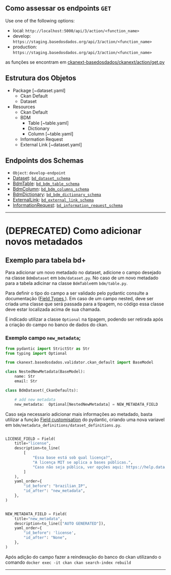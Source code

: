 

## Como assessar os endpoints `GET`
 Use one of the following options:
 - local: `http://localhost:5000/api/3/action/<function_name>`
- develop: `https://staging.basedosdados.org/api/3/action/<function_name>`
- production: `https://staging.basedosdados.org/api/3/action/<function_name>`

as funções se encontram em [ckanext-basedosdados/ckanext/action/get.py](../actions/get.py)

## Estrutura dos Objetos

- Package [~dataset.yaml]
   - Ckan Default
   - Dataset
- Resources
   - Ckan Default 
   - BDM
      - Table [~table.yaml]
      - Dictionary 
      - Column [~table.yaml]
   - Information Request
   - External Link [~dataset.yaml]


 ## Endpoints dos Schemas

- `Object`: `develop-endpoint`
-  [Dataset](resources/dataset/__init__.py): [`bd_dataset_schema`](https://staging.basedosdados.org/api/3/action/bd_dataset_schema)
-  [BdmTable](resources/bdm/table/__init__.py): [`bd_bdm_table_schema`](https://staging.basedosdados.org/api/3/action/bd_bdm_table_schema)
-  [BdmColumn](resources/bdm/column/__init__.py): [`bd_bdm_columns_schema`](https://staging.basedosdados.org/api/3/action/bd_bdm_columns_schema)
-  [BdmDictionary](resources/bdm/dictionary/__init__.py): [`bd_bdm_dictionary_schema`](https://staging.basedosdados.org/api/3/action/bd_bdm_dictionary_schema)
-  [ExternalLink](resources/external_link/__init__.py): [`bd_external_link_schema`](https://staging.basedosdados.org/api/3/action/bd_external_link_schema)
- [InformationRequest](resources/information_request/__init__.py): [`bd_information_request_schema`](https://staging.basedosdados.org/api/3/action/bd_information_request_schema)

 ----

# (DEPRECATED) Como adicionar novos metadados



## Exemplo para tabela bd+

Para adicionar um novo metadado no dataset, adicione o campo desejado na classe `BdmDataset` em `bdm/dataset.py`. No caso de um novo metadado para a tabela adicinar na classe `BdmTable`em `bdm/table.py`.

Para definir o tipo do campo a ser validado pelo pydantic consulte a documentação ([Field Types ](https://pydantic-docs.helpmanual.io/usage/types/)). Em caso de um campo nested, deve ser criada uma classe que será passada para a tipagem, no código essa classe deve estar localizada acima de sua chamada.


É indicado utilizar a classe `Optional` na tipagem, podendo ser retirada após a criação do campo no banco de dados do ckan. 


### Exemplo campo `new_metadata`;
```python
from pydantic import StrictStr as Str
from typing import Optional

from ckanext.basedosdados.validator.ckan_default import BaseModel

class NestedNewMetadata(BaseModel):
    name: Str 
    email: Str

class BdmDataset(_CkanDefaults):

    # add new metadata
    new_metadata:  Optional[NestedNewMetadata] = NEW_METADATA_FIELD

```

Caso seja necessario adicionar mais informações ao metadado, basta utilizar 
a função [Field customisation](https://pydantic-docs.helpmanual.io/usage/schema/#field-customisation)
do pydantic, criando uma nova variavel em `bdm/metadata_definitions/dataset_definitions.py`.

```python

LICENSE_FIELD = Field(
    title="license",
    description=to_line(
        [
            "Essa base está sob qual licença?",
            "A licença MIT se aplica a bases públicas.",
            "Caso não seja pública, ver opções aqui: https://help.data.world/hc/en-us/articles/115006114287-Common-license-types-for-datasets",
        ]
    ),
    yaml_order={
        "id_before": "brazilian_IP",
        "id_after": "new_metadata",
    },
)


NEW_METADATA_FIELD = Field(
    title="new_metadata",
    description=to_line(["AUTO GENERATED"]),
    yaml_order={
        "id_before": 'license',
        "id_after": "None",
    },
)
```

Após adição do campo fazer a reindexação do banco do ckan utilizando o comando `docker exec -it ckan ckan search-index rebuild`

----

